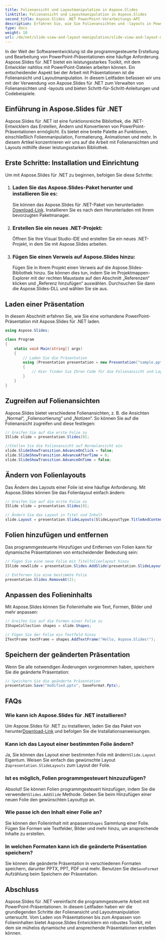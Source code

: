 ```yaml
---
title: Folienansicht und Layoutmanipulation in Aspose.Slides
linktitle: Folienansicht und Layoutmanipulation in Aspose.Slides
second_title: Aspose.Slides .NET PowerPoint-Verarbeitungs-API
description: Erfahren Sie, wie Sie Folienansichten und -layouts in PowerPoint mit Aspose.Slides für .NET bearbeiten. Schritt-für-Schritt-Anleitung mit Codebeispielen.
type: docs
weight: 10
url: /de/net/slide-view-and-layout-manipulation/slide-view-and-layout-manipulation/
---
```


In der Welt der Softwareentwicklung ist die programmgesteuerte Erstellung und Bearbeitung von PowerPoint-Präsentationen eine häufige Anforderung. Aspose.Slides für .NET bietet ein leistungsstarkes Toolkit, mit dem Entwickler nahtlos mit PowerPoint-Dateien arbeiten können. Ein entscheidender Aspekt bei der Arbeit mit Präsentationen ist die Folienansicht und Layoutmanipulation. In diesem Leitfaden befassen wir uns mit der Verwendung von Aspose.Slides für .NET zum Verwalten von Folienansichten und -layouts und bieten Schritt-für-Schritt-Anleitungen und Codebeispiele.


## Einführung in Aspose.Slides für .NET

Aspose.Slides für .NET ist eine funktionsreiche Bibliothek, die .NET-Entwicklern das Erstellen, Ändern und Konvertieren von PowerPoint-Präsentationen ermöglicht. Es bietet eine breite Palette an Funktionen, einschließlich Folienmanipulation, Formatierung, Animationen und mehr. In diesem Artikel konzentrieren wir uns auf die Arbeit mit Folienansichten und Layouts mithilfe dieser leistungsstarken Bibliothek.

## Erste Schritte: Installation und Einrichtung

Um mit Aspose.Slides für .NET zu beginnen, befolgen Sie diese Schritte:

1. ### Laden Sie das Aspose.Slides-Paket herunter und installieren Sie es:
    Sie können das Aspose.Slides für .NET-Paket von herunterladen[ Download-Link](https://releases.aspose.com/slides/net/). Installieren Sie es nach dem Herunterladen mit Ihrem bevorzugten Paketmanager.

2. ### Erstellen Sie ein neues .NET-Projekt:
   Öffnen Sie Ihre Visual Studio-IDE und erstellen Sie ein neues .NET-Projekt, in dem Sie mit Aspose.Slides arbeiten.

3. ### Fügen Sie einen Verweis auf Aspose.Slides hinzu:
   Fügen Sie in Ihrem Projekt einen Verweis auf die Aspose.Slides-Bibliothek hinzu. Sie können dies tun, indem Sie im Projektmappen-Explorer mit der rechten Maustaste auf den Abschnitt „Referenzen“ klicken und „Referenz hinzufügen“ auswählen. Durchsuchen Sie dann die Aspose.Slides-DLL und wählen Sie sie aus.

## Laden einer Präsentation

In diesem Abschnitt erfahren Sie, wie Sie eine vorhandene PowerPoint-Präsentation mit Aspose.Slides für .NET laden.

```csharp
using Aspose.Slides;

class Program
{
    static void Main(string[] args)
    {
        // Laden Sie die Präsentation
        using (Presentation presentation = new Presentation("sample.pptx"))
        {
            // Hier finden Sie Ihren Code für die Folienansicht und Layoutbearbeitung
        }
    }
}
```

## Zugreifen auf Folienansichten

Aspose.Slides bietet verschiedene Folienansichten, z. B. die Ansichten „Normal“, „Foliensortierung“ und „Notizen“. So können Sie auf die Folienansicht zugreifen und diese festlegen:

```csharp
// Greifen Sie auf die erste Folie zu
ISlide slide = presentation.Slides[0];

//Stellen Sie die Folienansicht auf Normalansicht ein
slide.SlideShowTransition.AdvanceOnClick = false;
slide.SlideShowTransition.AdvanceAfterTime = 0;
slide.SlideShowTransition.AdvanceOnTime = false;
```

## Ändern von Folienlayouts

Das Ändern des Layouts einer Folie ist eine häufige Anforderung. Mit Aspose.Slides können Sie das Folienlayout einfach ändern:

```csharp
// Greifen Sie auf die erste Folie zu
ISlide slide = presentation.Slides[0];

// Ändern Sie das Layout in Titel und Inhalt
slide.Layout = presentation.SlideLayouts[SlideLayoutType.TitleAndContent];
```

## Folien hinzufügen und entfernen

Das programmgesteuerte Hinzufügen und Entfernen von Folien kann für dynamische Präsentationen von entscheidender Bedeutung sein:

```csharp
// Fügen Sie eine neue Folie mit Titelfolienlayout hinzu
ISlide newSlide = presentation.Slides.AddSlide(presentation.SlideLayouts[SlideLayoutType.TitleSlide]);

// Entfernen Sie eine bestimmte Folie
presentation.Slides.RemoveAt(2);
```

## Anpassen des Folieninhalts

Mit Aspose.Slides können Sie Folieninhalte wie Text, Formen, Bilder und mehr anpassen:

```csharp
// Greifen Sie auf die Formen einer Folie zu
IShapeCollection shapes = slide.Shapes;

// Fügen Sie der Folie ein Textfeld hinzu
ITextFrame textFrame = shapes.AddTextFrame("Hello, Aspose.Slides!");
```

## Speichern der geänderten Präsentation

Wenn Sie alle notwendigen Änderungen vorgenommen haben, speichern Sie die geänderte Präsentation:

```csharp
// Speichern Sie die geänderte Präsentation
presentation.Save("modified.pptx", SaveFormat.Pptx);
```

## FAQs

### Wie kann ich Aspose.Slides für .NET installieren?

 Um Aspose.Slides für .NET zu installieren, laden Sie das Paket von herunter[Download-Link](https://releases.aspose.com/slides/net/) und befolgen Sie die Installationsanweisungen.

### Kann ich das Layout einer bestimmten Folie ändern?

 Ja, Sie können das Layout einer bestimmten Folie mit ändern`Slide.Layout` Eigentum. Weisen Sie einfach das gewünschte Layout zu`presentation.SlideLayouts` zum Layout der Folie.

### Ist es möglich, Folien programmgesteuert hinzuzufügen?

 Absolut! Sie können Folien programmgesteuert hinzufügen, indem Sie die verwenden`Slides.AddSlide` Methode. Geben Sie beim Hinzufügen einer neuen Folie den gewünschten Layouttyp an.

### Wie passe ich den Inhalt einer Folie an?

 Sie können den Folieninhalt mit anpassen`Shapes` Sammlung einer Folie. Fügen Sie Formen wie Textfelder, Bilder und mehr hinzu, um ansprechende Inhalte zu erstellen.

### In welchen Formaten kann ich die geänderte Präsentation speichern?

 Sie können die geänderte Präsentation in verschiedenen Formaten speichern, darunter PPTX, PPT, PDF und mehr. Benutzen Sie die`SaveFormat` Aufzählung beim Speichern der Präsentation.

## Abschluss

Aspose.Slides für .NET vereinfacht die programmgesteuerte Arbeit mit PowerPoint-Präsentationen. In diesem Leitfaden haben wir die grundlegenden Schritte der Folienansicht und Layoutmanipulation untersucht. Vom Laden von Präsentationen bis zum Anpassen von Folieninhalten bietet Aspose.Slides Entwicklern ein robustes Toolkit, mit dem sie mühelos dynamische und ansprechende Präsentationen erstellen können.
